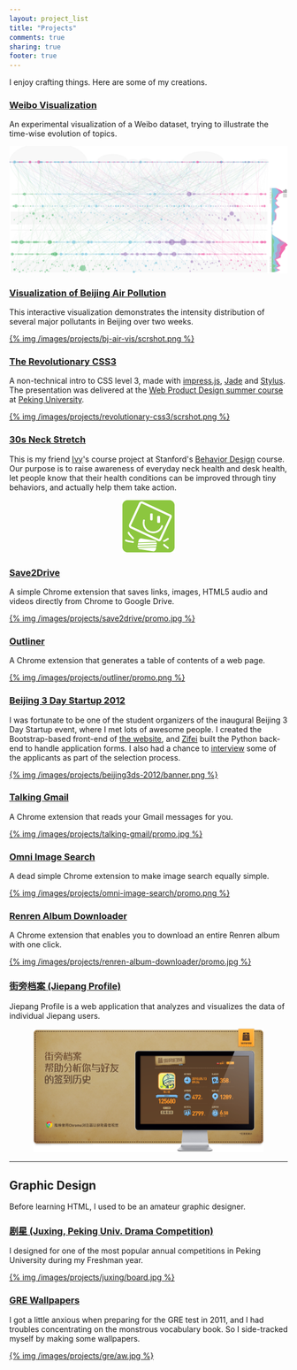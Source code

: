 ```yaml
---
layout: project_list
title: "Projects"
comments: true
sharing: true
footer: true
---
```


I enjoy crafting things. Here are some of my creations.

<h3><a href="http://scottcheng.github.com/weibo-time-vis/" class="external">Weibo Visualization</a></h3>

An experimental visualization of a Weibo dataset, trying to illustrate the time-wise evolution of topics.

<p><a href="http://scottcheng.github.com/weibo-time-vis/"><img src="/images/projects/weibo-time-vis/scrshot.png" class="no-shadow" /></a></p>


<h3><a href="http://scottcheng.github.com/bj-air-vis/" class="external">Visualization of Beijing Air Pollution</a></h3>

This interactive visualization demonstrates the intensity distribution of several major pollutants in Beijing over two weeks.

[{% img /images/projects/bj-air-vis/scrshot.png %}](http://scottcheng.github.com/bj-air-vis/)


<h3><a href="http://scottcheng.github.com/revolutionary-css3/" class="external">The Revolutionary CSS3</a></h3>

A non-technical intro to CSS level 3, made with [impress.js](http://bartaz.github.com/impress.js/), [Jade](http://jade-lang.com/) and [Stylus](http://learnboost.github.com/stylus/). The presentation was delivered at the [Web Product Design summer course](http://webprodesign.pku.edu.cn/) at [Peking University](http://www.pku.edu.cn/).

[{% img /images/projects/revolutionary-css3/scrshot.png %}](http://scottcheng.github.com/revolutionary-css3/)


<h3><a href="https://chrome.google.com/webstore/detail/30s-neck-stretch/pcdcihhemnmdojkkhloildjcoobklnhb" class="external">30s Neck Stretch</a></h3>

This is my friend [Ivy](http://ivyguo.squarespace.com/)'s course project at Stanford's [Behavior Design](http://captology.stanford.edu/projects/behaviordesign.html) course. Our purpose is to raise awareness of everyday neck health and desk health, let people know that their health conditions can be improved through tiny behaviors, and actually help them take action.

<p style="text-align:center"><a href="https://chrome.google.com/webstore/detail/30s-neck-stretch/pcdcihhemnmdojkkhloildjcoobklnhb"><img src="/images/projects/neck-stretch/logo.png" class="no-shadow" width="96" height="96" /></a></p>


<h3><a href="save2drive/">Save2Drive</a></h3>

A simple Chrome extension that saves links, images, HTML5 audio and videos directly from Chrome to Google Drive.

[{% img /images/projects/save2drive/promo.jpg %}](save2drive/)


<h3><a href="outliner/">Outliner</a></h3>

A Chrome extension that generates a table of contents of a web page.

[{% img /images/projects/outliner/promo.png %}](outliner/)


<h3><a href="http://www.beijing3ds.org/" class="external">Beijing 3 Day Startup 2012</a></h3>

I was fortunate to be one of the student organizers of the inaugural Beijing 3 Day Startup event, where I met lots of awesome people. I created the Bootstrap-based front-end of [the website](http://www.beijing3ds.org/), and [Zifei](http://www.zifeishan.org/) built the Python back-end to handle application forms. I also had a chance to [interview](/blog/2012/10/what-i-learned-as-an-interviewer/) some of the applicants as part of the selection process.

[{% img /images/projects/beijing3ds-2012/banner.png %}](http://www.beijing3ds.org/)


<h3><a href="talking-gmail/">Talking Gmail</a></h3>

A Chrome extension that reads your Gmail messages for you.

[{% img /images/projects/talking-gmail/promo.jpg %}](talking-gmail/)


<h3><a href="omni-image-search/">Omni Image Search</a></h3>

A dead simple Chrome extension to make image search equally simple.

[{% img /images/projects/omni-image-search/promo.png %}](omni-image-search/)


<h3><a href="renren-album-downloader/">Renren Album Downloader</a></h3>

A Chrome extension that enables you to download an entire Renren album with one click.

[{% img /images/projects/renren-album-downloader/promo.jpg %}](renren-album-downloader/)


<!-- <h3><a href="yourong/">友容 (Yourong)</a></h3> -->

<!-- TODO -->


<h3><a href="jieprofile/" class="external">街旁档案 (Jiepang Profile)</a></h3>

Jiepang Profile is a web application that analyzes and visualizes the data of individual Jiepang users.

<p style="text-align:center"><a href="jieprofile/"><img src="/images/projects/jieprofile/splash.png" width="418" class="no-shadow" /></a></p>

<!-- find the splash form vaio z -->


- - -


## Graphic Design

Before learning HTML, I used to be an amateur graphic designer.


<h3><a href="juxing/">剧星 (Juxing, Peking Univ. Drama Competition)</a></h3>

I designed for one of the most popular annual competitions in Peking University during my Freshman year.

[{% img /images/projects/juxing/board.jpg %}](juxing/)


<h3><a href="gre-wallpapers/">GRE Wallpapers</a></h3>

I got a little anxious when preparing for the GRE test in 2011, and I had troubles concentrating on the monstrous vocabulary book. So I side-tracked myself by making some wallpapers.

[{% img /images/projects/gre/aw.jpg %}](gre-wallpapers/)


<script src='/javascripts/libs/jquery.min.js'></script>
<script>
$.noConflict();
jQuery(function($) {
  $('a:has(img)').css('border-bottom', 'none');
});
// <a class="external"></a>
// put a link icon on the left
</script>